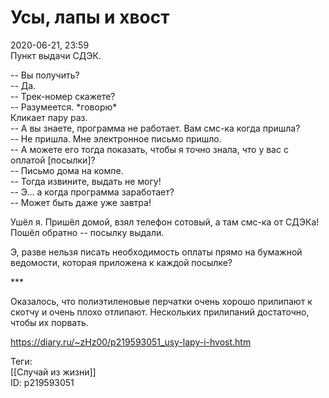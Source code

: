 Усы, лапы и хвост
==================

   
 2020-06-21, 23:59   
  Пункт выдачи СДЭК.   
   
 -- Вы получить?   
 -- Да.   
 -- Трек-номер скажете?   
 -- Разумеется. \*говорю\*   
 Кликает пару раз.   
 -- А вы знаете, программа не работает. Вам смс-ка когда пришла?   
 -- Не пришла. Мне электронное письмо пришло.   
 -- А можете его тогда показать, чтобы я точно знала, что у вас с оплатой [посылки]?   
 -- Письмо дома на компе.   
 -- Тогда извините, выдать не могу!   
 -- Э... а когда программа заработает?   
 -- Может быть даже уже завтра!   
   
 Ушёл я. Пришёл домой, взял телефон сотовый, а там смс-ка от СДЭКа! Пошёл обратно -- посылку выдали.   
   
 Э, разве нельзя писать необходимость оплаты прямо на бумажной ведомости, которая приложена к каждой посылке?   
   
 \*\*\*   
   
 Оказалось, что полиэтиленовые перчатки очень хорошо прилипают к скотчу и очень плохо отлипают. Нескольких прилипаний достаточно, чтобы их порвать.   
    
 <https://diary.ru/~zHz00/p219593051_usy-lapy-i-hvost.htm>   
   
 Теги:   
 [[Случай из жизни]]   
 ID: p219593051